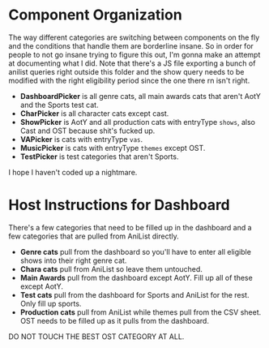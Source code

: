 # Component Organization

The way different categories are switching between components on the fly and the conditions that handle them are borderline insane. So in order for people to not go insane trying to figure this out, I'm gonna make an attempt at documenting what I did. Note that there's a JS file exporting a bunch of anilist queries right outside this folder and the show query needs to be modified with the right eligibility period since the one there rn isn't right.

- **DashboardPicker** is all genre cats, all main awards cats that aren't AotY and the Sports test cat.
- **CharPicker** is all character cats except cast.
- **ShowPicker** is AotY and all production cats with entryType `shows`, also Cast and OST because shit's fucked up.
- **VAPicker** is cats with entryType `vas`.
- **MusicPicker** is cats with entryType `themes` except OST.
- **TestPicker** is test categories that aren't Sports.

I hope I haven't coded up a nightmare.

# Host Instructions for Dashboard

There's a few categories that need to be filled up in the dashboard and a few categories that are pulled from AniList directly.

- **Genre cats** pull from the dashboard so you'll have to enter all eligible shows into their right genre cat.
- **Chara cats** pull from AniList so leave them untouched.
- **Main Awards** pull from the dashboard except AotY. Fill up all of these except AotY.
- **Test cats** pull from the dashboard for Sports and AniList for the rest. Only fill up sports.
- **Production cats** pull from AniList while themes pull from the CSV sheet. OST needs to be filled up as it pulls from the dashboard.

DO NOT TOUCH THE BEST OST CATEGORY AT ALL.